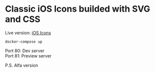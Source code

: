 # Classic iOS Icons builded with SVG and CSS
Live version: [iOS Icons](https://ios-icons.gololobov.dev)

```
docker-compose up
```
Port 80: Dev server\
Port 81: Preview server

P.S. Alfa version